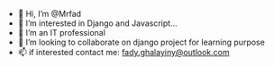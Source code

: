 - 👋 Hi, I’m @Mrfad
- 👀 I’m interested in  Django and Javascript...
- 🌱 I’m an IT professional
- 💞️ I’m looking to collaborate on django project for learning purpose
- 📫 if interested contact me: fady.ghalayiny@outlook.com

<!---
Mrfad/Mrfad is a ✨ special ✨ repository because its `README.md` (this file) appears on your GitHub profile.
You can click the Preview link to take a look at your changes.
--->
